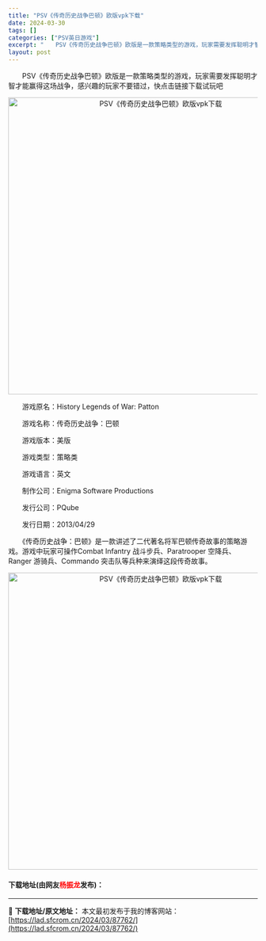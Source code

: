 ```yaml
---
title: "PSV《传奇历史战争巴顿》欧版vpk下载"
date: 2024-03-30
tags: []
categories: ["PSV英日游戏"]
excerpt: "　　PSV《传奇历史战争巴顿》欧版是一款策略类型的游戏，玩家需要发挥聪明才智才能赢得这场战争，感兴趣的玩家不要错过，快点击链接下载试玩吧 　　游戏原名：History Legends of War: Patton 　　游戏名称：传奇历史战争：巴顿 　　游戏版本：美版 　　游戏类型：策略类 　　游戏语&hellip;"
layout: post
---
```


 <p>　　PSV《传奇历史战争巴顿》欧版是一款策略类型的游戏，玩家需要发挥聪明才智才能赢得这场战争，感兴趣的玩家不要错过，快点击链接下载试玩吧</p> <p align="center"><img align="" border="0" src="https://lad.sfcrom.cn/wp-content/uploads/2024/03/20240330_660770b7d8b66.webp" width="600" alt="PSV《传奇历史战争巴顿》欧版vpk下载" /></p> <p>　　游戏原名：History Legends of War: Patton</p> <p>　　游戏名称：传奇历史战争：巴顿</p> <p>　　游戏版本：美版</p> <p>　　游戏类型：策略类</p> <p>　　游戏语言：英文</p> <p>　　制作公司：Enigma Software Productions</p> <p>　　发行公司：PQube</p> <p>　　发行日期：2013/04/29</p> <p>　　《传奇历史战争：巴顿》是一款讲述了二代著名将军巴顿传奇故事的策略游戏。游戏中玩家可操作Combat Infantry 战斗步兵、Paratrooper 空降兵、Ranger 游骑兵、Commando 突击队等兵种来演绎这段传奇故事。</p> <p align="center"><img align="" border="0" src="https://lad.sfcrom.cn/wp-content/uploads/2024/03/20240330_660770b85ada4.webp" width="600" alt="PSV《传奇历史战争巴顿》欧版vpk下载" /></p> <p><h4>下载地址(由网友<font color="red">杨振龙</font>发布)：</h4></p> 

---
📖 **下载地址/原文地址：** 本文最初发布于我的博客网站：[https://lad.sfcrom.cn/2024/03/87762/](https://lad.sfcrom.cn/2024/03/87762/)
